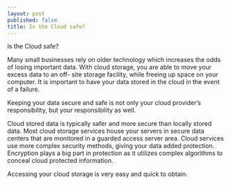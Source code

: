 ```yaml
---
layout: post
published: false
title: Is the Cloud safe?
---
```

Is the Cloud safe?
 
Many small businesses rely on older technology which increases the odds of losing  important data.  With cloud storage, you are able to move your excess data to an off- site storage facility, while freeing up space on your computer.   It is important to have your data stored in the cloud in the event of a failure.
 
Keeping  your data secure and safe is not only your cloud provider’s responsibility, but your responsibility as well.
 
Cloud stored data is typically safer and more secure than locally stored data.  Most cloud storage services house your servers in secure data centers that are monitored in a guarded access server area.   Cloud services use more complex security methods, giving your data added protection.   Encryption plays a big part in protection as it utilizes complex algorithms to conceal cloud protected information.
 
Accessing your cloud storage is very easy and quick to obtain. 